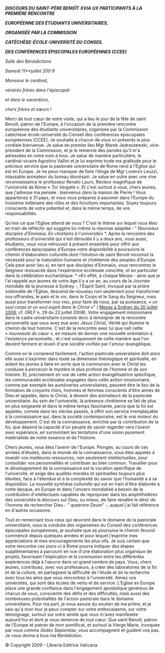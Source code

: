 ***DISCOURS DU SAINT-PÈRE BENOÎT XVI******A*** ***UX PARTICIPANTS À LA PREMIÈRE RENCONTRE***

***EUROPÉENNE DES ÉTUDIANTS UNIVERSITAIRES,***

***ORGANISÉE PAR LA COMMISSION***

***CATÉCHÈSE-ÉCOLE-UNIVERSITÉ DU CONSEIL***

***DES CONFÉRENCES ÉPISCOPALES EUROPÉENNES (CCEE)***

*Salle des Bénédictions*

*Samedi 11**juillet 200* *9*

*Monsieur le cardinal,*

*vénérés frères dans l'épiscopat*

*et dans le sacerdoce,*

*chers frères et sœurs !*

Merci de tout cœur de votre visite, qui a lieu le jour de la fête de saint Benoît, patron de l'Europe, à l'occasion de la première rencontre européenne des étudiants universitaires, organisée par la Commission catéchèse-école-université du Conseil des conférences épiscopales européennes (CCEE). Je souhaite à chacun de vous ici présents la plus cordiale bienvenue. Je salue en premier lieu Mgr Marek Jedraszewski, vice-président de la Commission, et je le remercie des paroles qu'il m'a adressées en votre nom à tous. Je salue de manière particulière, le cardinal-vicaire Agostino Vallini et je lui exprime toute ma gratitude pour le précieux service que la pastorale universitaire de Rome rend à l'Eglise qui est en Europe. Je ne peux manquer de faire l'éloge de Mgr Lorenzo Leuzzi, inlassable animateur du bureau diocésain. Je salue en outre avec une vive reconnaissance le professeur Renato Lauro, Recteur magnifique de l'université de Rome « *Tor Vergata* ». Et c'est surtout à vous, chers jeunes, que j'adresse ma pensée : bienvenus dans la maison de Pierre ! Vous appartenez à 31 pays, et vous vous préparez à assumer dans l'Europe du troisième millénaire des rôles et des fonctions importantes. Soyez toujours conscients de votre potentiel et, dans le même temps, de vos responsabilités.

Qu'est-ce que l'Eglise attend de vous ? C'est le thème sur lequel vous êtes en train de réfléchir qui suggère lui-même la réponse adaptée : " *Nouveaux disciples d'Emmaüs. En chrétiens à l'université*« *. Après la rencontre des professeurs d'université qui s'est déroulée il y a deux ans, vous aussi, étudiants, vous vous retrouvez à présent ensemble pour offrir aux conférences épiscopales d'Europe votre disponibilité à poursuivre le chemin d'élaboration culturelle dont l'intuition de saint Benoît reconnut la nécessité pour la maturation humaine et chrétienne des peuples d'Europe. Cela peut avoir lieu si, en tant que disciples d'Emmaüs, vous rencontrez le Seigneur ressuscité dans l'expérience ecclésiale concrète, et en particulier dans la célébration eucharistique. * »En effet, à chaque Messe - ainsi que je l'ai rappelé aux jeunes de votre âge il y a un an, au cours de la Journée mondiale de la jeunesse à Sydney -, l'Esprit Saint, invoqué par la prière solennelle de l'Eglise, descend de nouveau non seulement pour transformer nos offrandes, le pain et le vin, dans le Corps et le Sang du Seigneur, mais aussi pour transformer nos vies, pour faire de nous, par sa puissance, « *un seul corps et un seul esprit dans le Christ* »" ( [Messe à Sydney du 20 juillet 2008](/content/benedict-xvi/fr/homilies/2008/documents/hf_ben-xvi_hom_20080720_xxiii-wyd.html); cf. *ORLF* n. 29 du 22 juillet 2008). Votre engagement missionnaire dans le cadre universitaire consiste donc à témoigner de la rencontre personnelle que vous avez eue avec Jésus Christ, Vérité qui illumine le chemin de tout homme. C'est de la rencontre avec lui que naît cette « *nouveauté du cœur* », en mesure de donner une nouvelle orientation à l'existence personnelle ; et c'est uniquement de cette manière que l'on devient ferment et levain d'une société vivifiée par l'amour évangélique.

Comme on le comprend facilement, l'action pastorale universitaire doit alors elle aussi s'exprimer dans toute sa dimension théologique et spirituelle, en aidant les jeunes à faire en sorte que la communion avec le Christ les conduise à percevoir le mystère le plus profond de l'homme et de son histoire. Et, précisément en vue de cette action évangélisatrice spécifique, les communautés ecclésiales engagées dans cette action missionnaire, comme par exemple les aumôneries universitaires, peuvent être le lieu de la formation de croyants mûrs, hommes et femmes conscients d'être aimés de Dieu et appelés, dans le Christ, à devenir des animateurs de la pastorale universitaire. Au sein de l'université, la présence chrétienne se fait de plus en plus exigeante et dans le même temps fascinante, parce que la foi est appelée, comme dans les siècles passés, à offrir son service irremplaçable à la connaissance qui, dans la société contemporaine, est le vrai moteur du développement. C'est de la connaissance, enrichie par la contribution de la foi, que dépend la capacité d'un peuple de savoir regarder vers l'avenir avec espérance, en surmontant les tentations d'une vision purement matérialiste de notre essence et de l'histoire.

Chers jeunes, vous êtes l'avenir de l'Europe. Plongés, au cours de ces années d'études, dans le monde de la connaissance, vous êtes appelés à investir vos meilleures ressources, non seulement intellectuelles, pour consolider vos personnalités et contribuer au bien commun. Travailler pour le développement de la connaissance est la vocation spécifique de l'université, et exige des qualités morales et spirituelles toujours plus élevées, face à l'étendue et à la complexité du savoir que l'humanité a à sa disposition. La nouvelle synthèse culturelle qui est en train d'être élaborée à notre époque, en Europe et dans l'univers mondialisé a besoin de la contribution d'intellectuels capables de reproposer dans les amphithéâtres des universités le discours sur Dieu, ou mieux, de faire renaître le désir de l'homme de rechercher Dieu - " *quaerere Deum*" -, auquel j'ai fait référence en d'autres occasions.

Tout en remerciant tous ceux qui œuvrent dans le domaine de la pastorale universitaire, sous la conduite des organismes du Conseil des conférences épiscopales européennes, je souhaite que se poursuive le chemin fécond commencé depuis quelques années et pour lequel j'exprime mes appréciations et mes encouragements les plus vifs. Je suis certain que votre rencontre ces jours-ci à Rome pourra indiquer des étapes supplémentaires à parcourir en vue d'une élaboration plus organique de projets, favorisant l'implication et la communion entre les différentes expériences déjà à l'œuvre dans un grand nombre de pays. Vous, chers jeunes, contribuez, avec vos professeurs, à créer des laboratoires de la foi et de la culture, en partageant la difficulté de l'étude et de la recherche avec tous les amis que vous rencontrez à l'université. Aimez vos universités, qui sont des écoles de vertu et de service. L'Eglise en Europe place une grande confiance dans l'engagement apostolique généreux de chacun de vous, consciente des défis et des difficultés, mais aussi des nombreuses potentialités de l'action pastorale dans le domaine universitaire. Pour ma part, je vous assure du soutien de ma prière, et je sais qu'à mon tour je peux compter sur votre enthousiasme, sur votre témoignage, surtout sur votre amitié que vous m'avez manifestée aujourd'hui et dont je vous remercie de tout cœur. Que saint Benoît, patron de l'Europe et patron de mon pontificat, et surtout la Vierge Marie, invoquée par vous comme *Sedes Sapientiae*, vous accompagnent et guident vos pas. Je vous donne à tous ma Bénédiction.

© Copyright 2009 - Libreria Editrice Vaticana